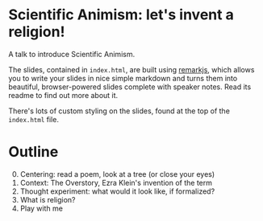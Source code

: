 Scientific Animism: let's invent a religion!
============================================

A talk to introduce Scientific Animism.

The slides, contained in `index.html`, are built using [remarkjs](https://github.com/gnab/remark), which allows you to write your slides in nice simple markdown and turns them into beautiful, browser-powered slides complete with speaker notes. Read its readme to find out more about it.

There's lots of custom styling on the slides, found at the top of the `index.html` file.


Outline
=======

0. Centering: read a poem, look at a tree (or close your eyes)
1. Context: The Overstory, Ezra Klein's invention of the term
2. Thought experiment: what would it look like, if formalized?
3. What is religion?
4. Play with me
